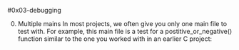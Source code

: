 #0x03-debugging

0. Multiple mains
In most projects, we often give you only one main file to test with. For example, this main file is a test
for a postitive_or_negative() function similar to the one you worked with in an earlier C project:
